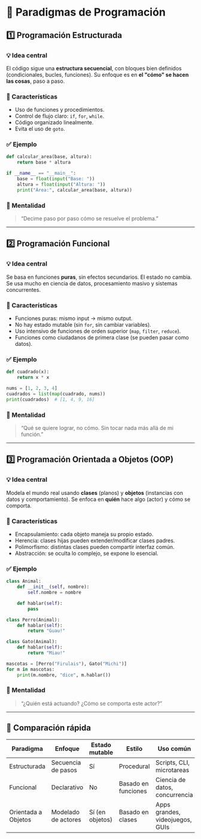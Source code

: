 # 🧠 Paradigmas de Programación

## 1️⃣ Programación Estructurada

### 💡 Idea central
El código sigue una **estructura secuencial**, con bloques bien definidos (condicionales, bucles, funciones). Su enfoque es en **el "cómo" se hacen las cosas**, paso a paso.

### 🔧 Características
- Uso de funciones y procedimientos.
- Control de flujo claro: `if`, `for`, `while`.
- Código organizado linealmente.
- Evita el uso de `goto`.

### ✅ Ejemplo
```python
def calcular_area(base, altura):
    return base * altura

if __name__ == "__main__":
    base = float(input("Base: "))
    altura = float(input("Altura: "))
    print("Área:", calcular_area(base, altura))
```

### 🧠 Mentalidad
> “Decime paso por paso cómo se resuelve el problema.”

---

## 2️⃣ Programación Funcional

### 💡 Idea central
Se basa en funciones **puras**, sin efectos secundarios. El estado no cambia. Se usa mucho en ciencia de datos, procesamiento masivo y sistemas concurrentes.

### 🔧 Características
- Funciones puras: mismo input → mismo output.
- No hay estado mutable (sin `for`, sin cambiar variables).
- Uso intensivo de funciones de orden superior (`map`, `filter`, `reduce`).
- Funciones como ciudadanos de primera clase (se pueden pasar como datos).

### ✅ Ejemplo
```python
def cuadrado(x):
    return x * x

nums = [1, 2, 3, 4]
cuadrados = list(map(cuadrado, nums))
print(cuadrados)  # [1, 4, 9, 16]
```

### 🧠 Mentalidad
> “Qué se quiere lograr, no cómo. Sin tocar nada más allá de mi función.”

---

## 3️⃣ Programación Orientada a Objetos (OOP)

### 💡 Idea central
Modela el mundo real usando **clases** (planos) y **objetos** (instancias con datos y comportamiento). Se enfoca en **quién** hace algo (actor) y cómo se comporta.

### 🔧 Características
- Encapsulamiento: cada objeto maneja su propio estado.
- Herencia: clases hijas pueden extender/modificar clases padres.
- Polimorfismo: distintas clases pueden compartir interfaz común.
- Abstracción: se oculta lo complejo, se expone lo esencial.

### ✅ Ejemplo
```python
class Animal:
    def __init__(self, nombre):
        self.nombre = nombre

    def hablar(self):
        pass

class Perro(Animal):
    def hablar(self):
        return "Guau!"

class Gato(Animal):
    def hablar(self):
        return "Miau!"

mascotas = [Perro("Firulais"), Gato("Michi")]
for m in mascotas:
    print(m.nombre, "dice", m.hablar())
```

### 🧠 Mentalidad
> “¿Quién está actuando? ¿Cómo se comporta este actor?”

---

## 🧩 Comparación rápida

| Paradigma        | Enfoque              | Estado mutable | Estilo         | Uso común                      |
|------------------|----------------------|----------------|----------------|--------------------------------|
| Estructurada     | Secuencia de pasos   | Sí             | Procedural     | Scripts, CLI, microtareas      |
| Funcional        | Declarativo          | No             | Basado en funciones | Ciencia de datos, concurrencia |
| Orientada a Objetos | Modelado de actores | Sí (en objetos) | Basado en clases | Apps grandes, videojuegos, GUIs |

